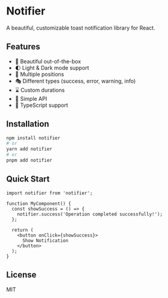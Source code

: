 # Notifier

A beautiful, customizable toast notification library for React.

## Features

-   🎨 Beautiful out-of-the-box
-   🌓 Light & Dark mode support
-   🔄 Multiple positions
-   🎭 Different types (success, error, warning, info)
-   ⌛ Custom durations
-   🚀 Simple API
-   🧩 TypeScript support

## Installation

```bash
npm install notifier
# or
yarn add notifier
# or
pnpm add notifier
```

## Quick Start

```tsx
import notifier from 'notifier';

function MyComponent() {
  const showSuccess = () => {
    notifier.success('Operation completed successfully!');
  };
  
  return (
    <button onClick={showSuccess}>
      Show Notification
    </button>
  );
}
```

## License

MIT
